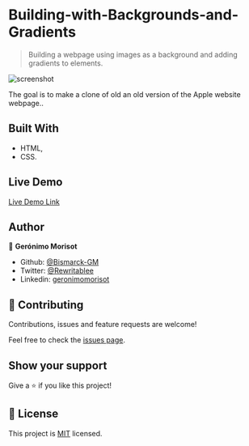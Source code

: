# Building-with-Backgrounds-and-Gradients

> Building a webpage using images as a background and adding gradients to elements.

![screenshot]()

The goal is to make a clone of old an old version of the Apple website webpage..

## Built With

- HTML,
- CSS.

## Live Demo

[Live Demo Link]()

## Author

👤 **Gerónimo Morisot**

- Github: [@Bismarck-GM](https://github.com/Bismarck-GM)
- Twitter: [@Rewritablee](https://twitter.com/Rewritablee)
- Linkedin: [geronimomorisot](https://linkedin.com/in/geronimomorisot)

## 🤝 Contributing

Contributions, issues and feature requests are welcome!

Feel free to check the [issues page](issues/).

## Show your support

Give a ⭐️ if you like this project!

## 📝 License

This project is [MIT](lic.url) licensed.
